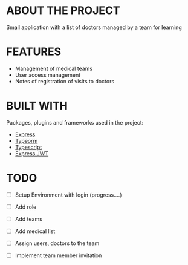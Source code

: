# ABOUT THE PROJECT
Small application with a list of doctors managed by a team for learning

# FEATURES

- Management of medical teams
- User access management
- Notes of registration of visits to doctors

# BUILT WITH

Packages, plugins and frameworks used in the project:

* [Express](https://expressjs.com/)
* [Typeorm](https://typeorm.io/#/)
* [Typescript](https://www.typescriptlang.org/docs/home.html)
* [Express JWT](https://www.npmjs.com/package/express-jwt)

# TODO
 
- [ ] Setup Environment with login (progress....)
- [ ] Add role
- [ ] Add teams
- [ ] Add medical list
- [ ] Assign users, doctors to the team
- [ ] Implement team member invitation


